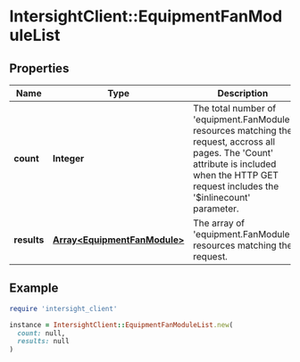 # IntersightClient::EquipmentFanModuleList

## Properties

| Name | Type | Description | Notes |
| ---- | ---- | ----------- | ----- |
| **count** | **Integer** | The total number of &#39;equipment.FanModule&#39; resources matching the request, accross all pages. The &#39;Count&#39; attribute is included when the HTTP GET request includes the &#39;$inlinecount&#39; parameter. | [optional] |
| **results** | [**Array&lt;EquipmentFanModule&gt;**](EquipmentFanModule.md) | The array of &#39;equipment.FanModule&#39; resources matching the request. | [optional] |

## Example

```ruby
require 'intersight_client'

instance = IntersightClient::EquipmentFanModuleList.new(
  count: null,
  results: null
)
```

